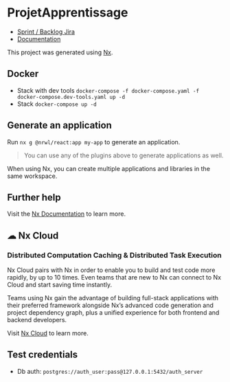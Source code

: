# ProjetApprentissage

- [Sprint / Backlog Jira](https://abclever.atlassian.net/jira/software/projects/AB/boards/1/backlog?selectedIssue=AB-22)
- [Documentation](https://abclever.atlassian.net/wiki/spaces/ABCLEAVER/overview)

This project was generated using [Nx](https://nx.dev).

## Docker

- Stack with dev tools `docker-compose -f docker-compose.yaml -f docker-compose.dev-tools.yaml up -d`
- Stack `docker-compose up -d`

## Generate an application

Run `nx g @nrwl/react:app my-app` to generate an application.

> You can use any of the plugins above to generate applications as well.

When using Nx, you can create multiple applications and libraries in the same workspace.



## Further help

Visit the [Nx Documentation](https://nx.dev) to learn more.



## ☁ Nx Cloud

### Distributed Computation Caching & Distributed Task Execution

Nx Cloud pairs with Nx in order to enable you to build and test code more rapidly, by up to 10 times. Even teams that are new to Nx can connect to Nx Cloud and start saving time instantly.

Teams using Nx gain the advantage of building full-stack applications with their preferred framework alongside Nx’s advanced code generation and project dependency graph, plus a unified experience for both frontend and backend developers.

Visit [Nx Cloud](https://nx.app/) to learn more.


## Test credentials

- Db auth: `postgres://auth_user:pass@127.0.0.1:5432/auth_server`
